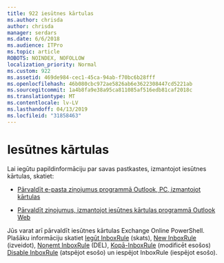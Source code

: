 ```yaml
---
title: 922 iesūtnes kārtulas
ms.author: chrisda
author: chrisda
manager: serdars
ms.date: 6/6/2018
ms.audience: ITPro
ms.topic: article
ROBOTS: NOINDEX, NOFOLLOW
localization_priority: Normal
ms.custom: 922
ms.assetid: 469de984-cec1-45ca-94ab-f70bc6b28fff
ms.openlocfilehash: 46b080cbc972ae5826ab6e3622308447cd5221ab
ms.sourcegitcommit: 1a4b8fa9e38a95ca811085af516edb81caf2018c
ms.translationtype: MT
ms.contentlocale: lv-LV
ms.lasthandoff: 04/13/2019
ms.locfileid: "31858463"
---
```

# <a name="inbox-rules"></a>Iesūtnes kārtulas

Lai iegūtu papildinformāciju par savas pastkastes, izmantojot iesūtnes kārtulas, skatiet:

- [Pārvaldīt e-pasta ziņojumus programmā Outlook, PC, izmantojot kārtulas](https://support.office.com/article/c24f5dea-9465-4df4-ad17-a50704d66c59.aspx)

- [Pārvaldīt ziņojumus, izmantojot iesūtnes kārtulas programmā Outlook Web](https://support.office.com/article/8400435c-f14e-4272-9004-1548bb1848f2.aspx)

Jūs varat arī pārvaldīt iesūtnes kārtulas Exchange Online PowerShell. Plašāku informāciju skatiet [Iegūt InboxRule](https://docs.microsoft.com/powershell/module/exchange/mailboxes/get-inboxrule) (skats), [New InboxRule](https://docs.microsoft.com/powershell/module/exchange/mailboxes/new-inboxrule) (izveidot), [Noņemt InboxRule](https://docs.microsoft.com/powershell/module/exchange/mailboxes/remove-inboxrule) (DEL), [Kopā-InboxRule](https://docs.microsoft.com/powershell/module/exchange/mailboxes/set-inboxrule) (modificēt esošos) [Disable InboxRule](https://docs.microsoft.com/powershell/module/exchange/mailboxes/disable-inboxrule) (atspējot esošo) un iespējot InboxRule [ ](https://docs.microsoft.com/powershell/module/exchange/mailboxes/enable-inboxrule)(iespējot esošo).
